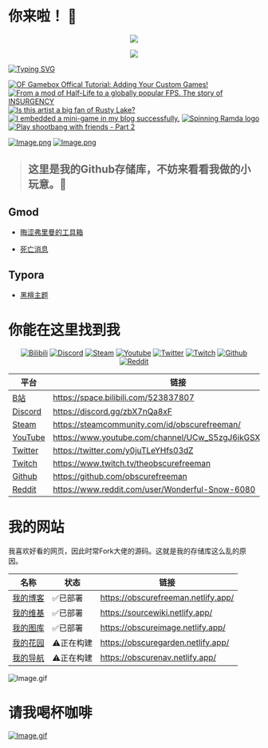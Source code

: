 # 你来啦！ 👋

<p align="center">
    <img src="https://skillicons.dev/icons?i=ps,pr,ae,ai,md,github,vscode,lua,discord" /> 
</p>

<p align="center">
  <a href="https://steamcommunity.com/id/obscurefreeman/">
    <img src="https://obscurefreeman-steamprofiles.vercel.app/api?profileName=obscurefreeman" />
  </a>
</p>

[![Typing SVG](https://readme-typing-svg.demolab.com?font=ZCOOL+KuaiLe&pause=1000&color=b4e419&random=false&width=435&lines=这里是晦涩弗里曼！;看看我制作的项目吧！)](https://git.io/typing-svg)

<!-- BEGIN YOUTUBE-CARDS -->
[![OF Gamebox Offical Tutorial: Adding Your Custom Games!](https://ytcards.demolab.com/?id=h3BhXFJ5nAk&title=OF+Gamebox+Offical+Tutorial%3A+Adding+Your+Custom+Games%21&lang=en&timestamp=1707233875&background_color=%230d1117&title_color=%23ffffff&stats_color=%23dedede&max_title_lines=1&width=250&border_radius=5 "OF Gamebox Offical Tutorial: Adding Your Custom Games!")](https://www.youtube.com/watch?v=h3BhXFJ5nAk)
[![From a mod of Half-Life to a globally popular FPS. The story of INSURGENCY](https://ytcards.demolab.com/?id=ydNkM3BfnW0&title=From+a+mod+of+Half-Life+to+a+globally+popular+FPS.+The+story+of+INSURGENCY&lang=en&timestamp=1703854062&background_color=%230d1117&title_color=%23ffffff&stats_color=%23dedede&max_title_lines=1&width=250&border_radius=5 "From a mod of Half-Life to a globally popular FPS. The story of INSURGENCY")](https://www.youtube.com/watch?v=ydNkM3BfnW0)
[![Is this artist a big fan of Rusty Lake?](https://ytcards.demolab.com/?id=LlYB6V-D3nE&title=Is+this+artist+a+big+fan+of+Rusty+Lake%3F&lang=en&timestamp=1703853622&background_color=%230d1117&title_color=%23ffffff&stats_color=%23dedede&max_title_lines=1&width=250&border_radius=5 "Is this artist a big fan of Rusty Lake?")](https://www.youtube.com/watch?v=LlYB6V-D3nE)
[![I embedded a mini-game in my blog successfully.](https://ytcards.demolab.com/?id=7Q6XPCKPNJM&title=I+embedded+a+mini-game+in+my+blog+successfully.&lang=en&timestamp=1703853427&background_color=%230d1117&title_color=%23ffffff&stats_color=%23dedede&max_title_lines=1&width=250&border_radius=5 "I embedded a mini-game in my blog successfully.")](https://www.youtube.com/watch?v=7Q6XPCKPNJM)
[![Spinning Ramda logo](https://ytcards.demolab.com/?id=jWuGn6VjgQA&title=Spinning+Ramda+logo&lang=en&timestamp=1703853248&background_color=%230d1117&title_color=%23ffffff&stats_color=%23dedede&max_title_lines=1&width=250&border_radius=5 "Spinning Ramda logo")](https://www.youtube.com/watch?v=jWuGn6VjgQA)
[![Play shootbang with friends - Part 2](https://ytcards.demolab.com/?id=LhI_4HPIfUE&title=Play+shootbang+with+friends+-+Part+2&lang=en&timestamp=1703853076&background_color=%230d1117&title_color=%23ffffff&stats_color=%23dedede&max_title_lines=1&width=250&border_radius=5 "Play shootbang with friends - Part 2")](https://www.youtube.com/watch?v=LhI_4HPIfUE)
<!-- END YOUTUBE-CARDS -->

[![Image.png](https://obscureimage.netlify.app/button/button_bilibili.png)](https://space.bilibili.com/523837807)
[![Image.png](https://obscureimage.netlify.app/button/button_workshop.png)](https://steamcommunity.com/id/obscurefreeman/myworkshopfiles/)

> ## 这里是我的Github存储库，不妨来看看我做的小玩意。🎉

## Gmod

- [晦涩弗里曼的工具箱](https://github.com/obscurefreeman/oftoolkit_v2)

- [死亡消息](https://github.com/obscurefreeman/death_message)

## Typora

- [黑檀主题](https://github.com/obscurefreeman/typora_theme_ebony)

# 你能在这里找到我

<p align="center">
    <div align="center">
        <a href="https://space.bilibili.com/523837807"><img src="https://bilistats.lonelyion.com/followers?uid=523837807&style=for-the-badge" alt="Bilibili"></a>
        <a href="https://discord.gg/zbX7nQa8xF"><img src="https://img.shields.io/badge/Discord-7289DA.svg?logo=discord&logoColor=white&style=for-the-badge" alt="Discord"></a>
        <a href="https://steamcommunity.com/id/obscurefreeman/"><img src="https://img.shields.io/badge/Steam-000000.svg?logo=steam&logoColor=white&style=for-the-badge" alt="Steam"></a>
        <a href="https://www.youtube.com/channel/UCw_S5zgJ6ikGSXtFeAvVK8Q"><img src="https://img.shields.io/badge/Youtube-FF0000?logo=youtube&logoColor=white&style=for-the-badge" alt="Youtube"></a>
        <a href="https://twitter.com/y0juTLeYHfs03dZ"><img src="https://img.shields.io/badge/Twitter-1DA1F2.svg?logo=twitter&logoColor=white&style=for-the-badge" alt="Twitter"></a>
        <a href="https://www.twitch.tv/theobscurefreeman"><img src="https://img.shields.io/badge/Twitch-blueviolet?logo=Twitch&logoColor=white&style=for-the-badge" alt="Twitch"></a>
        <a href="https://github.com/obscurefreeman"><img src="https://img.shields.io/badge/Github-100000.svg?logo=github&logoColor=white&style=for-the-badge" alt="Github"></a>
        <a href="https://www.reddit.com/user/Wonderful-Snow-6080"><img src="https://img.shields.io/badge/Reddit-FF4500.svg?logo=reddit&logoColor=white&style=for-the-badge" alt="Reddit"></a>
    </div>
</p>

| 平台                                                         | 链接                                                     |
| ------------------------------------------------------------ | -------------------------------------------------------- |
| [B站](https://space.bilibili.com/523837807)                  | https://space.bilibili.com/523837807                     |
| [Discord](https://discord.gg/zbX7nQa8xF)                     | https://discord.gg/zbX7nQa8xF                            |
| [Steam](https://steamcommunity.com/id/obscurefreeman/)       | https://steamcommunity.com/id/obscurefreeman/            |
| [YouTube](https://www.youtube.com/channel/UCw_S5zgJ6ikGSXtFeAvVK8Q) | https://www.youtube.com/channel/UCw_S5zgJ6ikGSXtFeAvVK8Q |
| [Twitter](https://twitter.com/y0juTLeYHfs03dZ)               | https://twitter.com/y0juTLeYHfs03dZ                      |
| [Twitch](https://www.twitch.tv/theobscurefreeman)            | https://www.twitch.tv/theobscurefreeman                  |
| [Github](https://github.com/obscurefreeman)                  | https://github.com/obscurefreeman                        |
| [Reddit](https://www.reddit.com/user/Wonderful-Snow-6080)    | https://www.reddit.com/user/Wonderful-Snow-6080          |

<!--

## 备注：徽章源码

```html
<p align="center">
    <div align="center">
        <a href="https://space.bilibili.com/523837807"><img src="https://bilistats.lonelyion.com/followers?uid=523837807&style=for-the-badge" alt="Bilibili"></a>
        <a href="https://discord.gg/zbX7nQa8xF"><img src="https://img.shields.io/badge/Discord-7289DA.svg?logo=discord&logoColor=white&style=for-the-badge" alt="Discord"></a>
        <a href="https://steamcommunity.com/id/obscurefreeman/"><img src="https://img.shields.io/badge/Steam-000000.svg?logo=steam&logoColor=white&style=for-the-badge" alt="Steam"></a>
        <a href="https://www.youtube.com/channel/UCw_S5zgJ6ikGSXtFeAvVK8Q"><img src="https://img.shields.io/badge/Youtube-FF0000?logo=youtube&logoColor=white&style=for-the-badge" alt="Youtube"></a>
        <a href="https://twitter.com/y0juTLeYHfs03dZ"><img src="https://img.shields.io/badge/Twitter-1DA1F2.svg?logo=twitter&logoColor=white&style=for-the-badge" alt="Twitter"></a>
        <a href="https://www.twitch.tv/theobscurefreeman"><img src="https://img.shields.io/badge/Twitch-blueviolet?logo=Twitch&logoColor=white&style=for-the-badge" alt="Twitch"></a>
        <a href="https://github.com/obscurefreeman"><img src="https://img.shields.io/badge/Github-100000.svg?logo=github&logoColor=white&style=for-the-badge" alt="Github"></a>
        <a href="https://www.reddit.com/user/Wonderful-Snow-6080"><img src="https://img.shields.io/badge/Reddit-FF4500.svg?logo=reddit&logoColor=white&style=for-the-badge" alt="Reddit"></a>
    </div>
</p>
```

```markdown
[![Bilibili](https://bilistats.lonelyion.com/followers?uid=523837807&style=for-the-badge)](https://space.bilibili.com/523837807)
[![Discord](https://img.shields.io/badge/Discord-7289DA.svg?logo=discord&logoColor=white&style=for-the-badge)](https://discord.gg/zbX7nQa8xF)
[![Steam](https://img.shields.io/badge/Steam-000000.svg?logo=steam&logoColor=white&style=for-the-badge)](https://steamcommunity.com/id/obscurefreeman/)
[![Youtube](https://img.shields.io/badge/Youtube-FF0000?logo=youtube&logoColor=white&style=for-the-badge)](https://www.youtube.com/channel/UCw_S5zgJ6ikGSXtFeAvVK8Q)
[![Twitter](https://img.shields.io/badge/Twitter-1DA1F2.svg?logo=twitter&logoColor=white&style=for-the-badge)](https://twitter.com/y0juTLeYHfs03dZ)
[![Twitch](https://img.shields.io/badge/Twitch-blueviolet?logo=Twitch&logoColor=white&style=for-the-badge)](https://www.twitch.tv/theobscurefreeman)
[![Github](https://img.shields.io/badge/Github-100000.svg?logo=github&logoColor=white&style=for-the-badge)](https://github.com/obscurefreeman)
[![Reddit](https://img.shields.io/badge/Reddit-FF4500.svg?logo=reddit&logoColor=white&style=for-the-badge)](https://www.reddit.com/user/Wonderful-Snow-6080)
```

-->

# 我的网站

我喜欢好看的网页，因此时常Fork大佬的源码。这就是我的存储库这么乱的原因。

| 名称                                            | 状态      | 链接                                |
| ----------------------------------------------- | --------- | ----------------------------------- |
| [我的博客](https://obscurefreeman.netlify.app/) | ✅已部署   | https://obscurefreeman.netlify.app/ |
| [我的维基](https://sourcewiki.netlify.app/)     | ✅已部署   | https://sourcewiki.netlify.app/     |
| [我的图库](https://obscureimage.netlify.app/)   | ✅已部署   | https://obscureimage.netlify.app/   |
| [我的花园](https://obscuregarden.netlify.app/)  | ⚠️正在构建 | https://obscuregarden.netlify.app/  |
| [我的导航](https://obscurenav.netlify.app/)     | ⚠️正在构建 | https://obscurenav.netlify.app/     |

![Image.gif](https://obscureimage.netlify.app/gif/valveloading.gif)

# 请我喝杯咖啡
[![Image.gif](https://cdn.pixabay.com/animation/2023/01/28/23/08/23-08-38-499_512.gif)](https://afdian.net/a/obscurefreeman)

[Link1]: https://github.com/obscurefreeman/oftoolkit_v2
[Link2]: https://github.com/obscurefreeman/death_message
[Link3]: https://github.com/obscurefreeman/typora_theme_ebony

